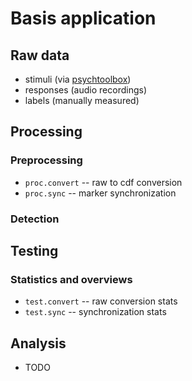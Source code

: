 Basis application
=================

Raw data
--------

- stimuli (via [psychtoolbox](http://psychtoolbox.org/))
- responses (audio recordings)
- labels (manually measured)

Processing
----------

### Preprocessing

- `proc.convert` -- raw to cdf conversion
- `proc.sync` -- marker synchronization

### Detection

Testing
-------

### Statistics and overviews

- `test.convert` -- raw conversion stats
- `test.sync` -- synchronization stats

Analysis
--------

- TODO
